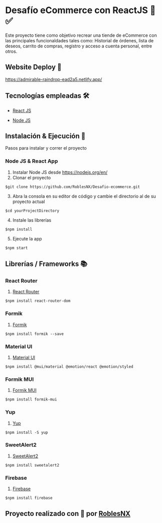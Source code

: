 # Desafío eCommerce con ReactJS 🛒 ✅

Este proyecto tiene como objetivo recrear una tiende de eCommerce con las principales funcionaldades tales como: Historial de órdenes, lista de deseos, carrito de compras, registro y acceso a cuenta personal, entre otros.

## Website Deploy 🏁

https://admirable-raindrop-ead2a5.netlify.app/

## Tecnologías empleadas 🛠️

- [React JS](https://es.reactjs.org/)

- [Node JS](https://nodejs.org/)

## Instalación & Ejecución 🚀

Pasos para instalar y correr el proyecto

### Node JS & React App

1. Instalar Node JS desde https://nodejs.org/en/
2. Clonar el proyecto
```
$git clone https://github.com/RoblesNX/Desafio-ecommerce.git
```
3. Abra la consola en su editor de código y cambie el directorio al de su proyecto actual
```
$cd yourProjectDirectory
```
4. Instale las librerías
```
$npm install
```
5. Ejecute la app
```
$npm start
```

## Librerías / Frameworks 📚

### React Router

1. [React Router](https://reactrouter.com/docs/en/v6/getting-started/installation)
```
$npm install react-router-dom
```

### Formik

1. [Formik](https://formik.org/docs/overview)
```
$npm install formik --save
```

### Material UI

1. [Material UI](https://mui.com/material-ui/getting-started/installation/)
```
$npm install @mui/material @emotion/react @emotion/styled
```

### Formik MUI

1. [Formik MUI](https://stackworx.github.io/formik-mui/docs/guide/getting-started)
```
$npm install formik-mui
```

### Yup

1. [Yup](https://www.npmjs.com/package/yup)
```
$npm install -S yup
```

### SweetAlert2

1. [SweetAlert2](https://sweetalert2.github.io/#download)
```
$npm install sweetalert2
```

### Firebase

1. [Firebase](https://firebase.google.com/docs/web/setup)
```
$npm install firebase
```

## Proyecto realizado con 💙 por [RoblesNX](https://github.com/RoblesNX)